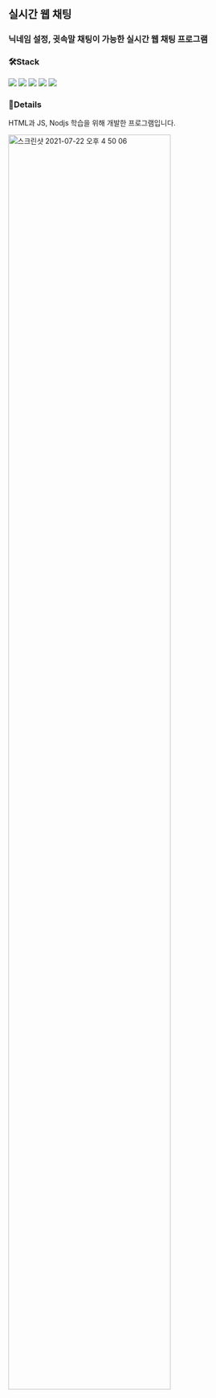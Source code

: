 ## 실시간 웹 채팅
### 닉네임 설정, 귓속말 채팅이 가능한 실시간 웹 채팅 프로그램

### 🛠Stack 
<img src="https://img.shields.io/badge/JavaScript-F7DF1E?style=flat-square&logo=#F7DF1E&logoColor=white"/> <img src="https://img.shields.io/badge/HTML5-E34F26?style=flat-square&logo=HTML5&logoColor=white"/>
<img src="https://img.shields.io/badge/CSS3-1572B6?style=flat-square&logo=CSS&logoColor=white"/> <img src="https://img.shields.io/badge/Amazon AWS-232F3E?style=flat-square&logo=Amazon AWS&logoColor=white"/>  <img src="https://img.shields.io/badge/Node.js-339933?style=flat-square&logo=Node.js&logoColor=white"/> 




### 💬Details
HTML과 JS, Nodjs 학습을 위해 개발한 프로그램입니다. 

<img width=80% alt="스크린샷 2021-07-22 오후 4 50 06" src="https://user-images.githubusercontent.com/60692335/128514667-2c4bc7cc-a8fa-44db-9012-28675778e68c.png">
